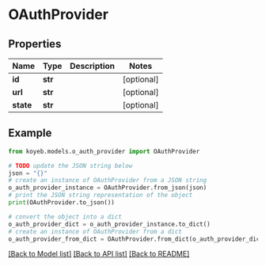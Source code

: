 # OAuthProvider


## Properties

Name | Type | Description | Notes
------------ | ------------- | ------------- | -------------
**id** | **str** |  | [optional] 
**url** | **str** |  | [optional] 
**state** | **str** |  | [optional] 

## Example

```python
from koyeb.models.o_auth_provider import OAuthProvider

# TODO update the JSON string below
json = "{}"
# create an instance of OAuthProvider from a JSON string
o_auth_provider_instance = OAuthProvider.from_json(json)
# print the JSON string representation of the object
print(OAuthProvider.to_json())

# convert the object into a dict
o_auth_provider_dict = o_auth_provider_instance.to_dict()
# create an instance of OAuthProvider from a dict
o_auth_provider_from_dict = OAuthProvider.from_dict(o_auth_provider_dict)
```
[[Back to Model list]](../README.md#documentation-for-models) [[Back to API list]](../README.md#documentation-for-api-endpoints) [[Back to README]](../README.md)


